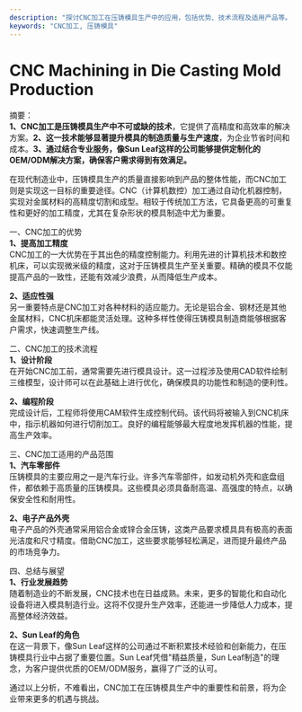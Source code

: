 ```yaml
---
description: "探讨CNC加工在压铸模具生产中的应用，包括优势、技术流程及适用产品等。"
keywords: "CNC加工, 压铸模具"
---
```

# CNC Machining in Die Casting Mold Production

摘要：  
**1、CNC加工是压铸模具生产中不可或缺的技术**，它提供了高精度和高效率的解决方案。**2、这一技术能够显著提升模具的制造质量与生产速度**，为企业节省时间和成本。**3、通过结合专业服务，像Sun Leaf这样的公司能够提供定制化的OEM/ODM解决方案，确保客户需求得到有效满足。** 

在现代制造业中，压铸模具生产的质量直接影响到产品的整体性能，而CNC加工则是实现这一目标的重要途径。CNC（计算机数控）加工通过自动化机器控制，实现对金属材料的高精度切割和成型。相较于传统加工方法，它具备更高的可重复性和更好的加工精度，尤其在复杂形状的模具制造中尤为重要。

一、CNC加工的优势  
**1、提高加工精度**  
CNC加工的一大优势在于其出色的精度控制能力。利用先进的计算机技术和数控机床，可以实现微米级的精度，这对于压铸模具生产至关重要。精确的模具不仅能提高产品的一致性，还能有效减少浪费，从而降低生产成本。

**2、适应性强**  
另一重要特点是CNC加工对各种材料的适应能力。无论是铝合金、钢材还是其他金属材料，CNC机床都能灵活处理。这种多样性使得压铸模具制造商能够根据客户需求，快速调整生产线。

二、CNC加工的技术流程  
**1、设计阶段**  
在开始CNC加工前，通常需要先进行模具设计。这一过程涉及使用CAD软件绘制三维模型，设计师可以在此基础上进行优化，确保模具的功能性和制造的便利性。

**2、编程阶段**  
完成设计后，工程师将使用CAM软件生成控制代码。该代码将被输入到CNC机床中，指示机器如何进行切削加工。良好的编程能够最大程度地发挥机器的性能，提高生产效率。

三、CNC加工适用的产品范围  
**1、汽车零部件**  
压铸模具的主要应用之一是汽车行业。许多汽车零部件，如发动机外壳和底盘组件，都依赖于高质量的压铸模具。这些模具必须具备耐高温、高强度的特点，以确保安全性和耐用性。

**2、电子产品外壳**  
电子产品的外壳通常采用铝合金或锌合金压铸，这类产品要求模具具有极高的表面光洁度和尺寸精度。借助CNC加工，这些要求能够轻松满足，进而提升最终产品的市场竞争力。

四、总结与展望  
**1、行业发展趋势**  
随着制造业的不断发展，CNC技术也在日益成熟。未来，更多的智能化和自动化设备将进入模具制造行业。这将不仅提升生产效率，还能进一步降低人力成本，提高整体经济效益。

**2、Sun Leaf的角色**  
在这一背景下，像Sun Leaf这样的公司通过不断积累技术经验和创新能力，在压铸模具行业中占据了重要位置。Sun Leaf凭借"精益质量，Sun Leaf制造"的理念，为客户提供优质的OEM/ODM服务，赢得了广泛的认可。

通过以上分析，不难看出，CNC加工在压铸模具生产中的重要性和前景，将为企业带来更多的机遇与挑战。
